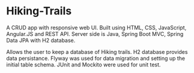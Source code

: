 # Hiking-Trails
A CRUD app with responsive web UI. Built using HTML, CSS, JavaScript, Angular.JS and REST API. Server side is Java, Spring Boot MVC, Spring Data JPA with H2 database. 


Allows the user to keep a database of Hiking trails. H2 database provides data persistance. Flyway was used for data migration and setting up
the initial table schema. JUnit and Mockito were used for unit test.
